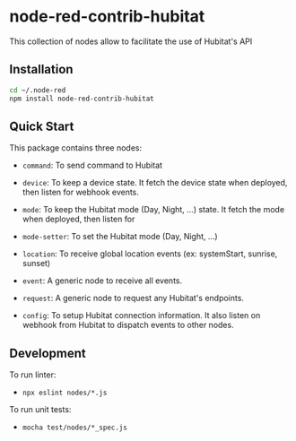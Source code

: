 # node-red-contrib-hubitat

This collection of nodes allow to facilitate the use of Hubitat's API

## Installation

```bash
cd ~/.node-red
npm install node-red-contrib-hubitat
```

## Quick Start

This package contains three nodes:

  * `command`: To send command to Hubitat
  * `device`: To keep a device state. It fetch the device state when deployed, then listen for
    webhook events.
  * `mode`: To keep the Hubitat mode (Day, Night, ...)  state. It fetch the mode when deployed, then listen for
  * `mode-setter`: To set the Hubitat mode (Day, Night, ...)
  * `location`: To receive global location events (ex: systemStart, sunrise, sunset)

  * `event`: A generic node to receive all events.
  * `request`: A generic node to request any Hubitat's endpoints.

  * `config`: To setup Hubitat connection information. It also listen on webhook from Hubitat
    to dispatch events to other nodes.

## Development

To run linter:

  * `npx eslint nodes/*.js`

To run unit tests:

  * `mocha test/nodes/*_spec.js`
